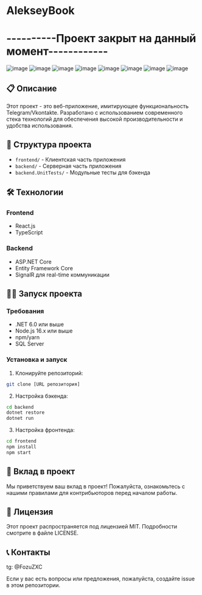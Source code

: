 # AlekseyBook
# ----------Проект закрыт на данный момент------------

![image](https://github.com/user-attachments/assets/d89f93c7-bf23-439d-ac3e-b31f622d0c37)
![image](https://github.com/user-attachments/assets/c00046e0-4184-476c-bc5e-1f8707dcd240)
![image](https://github.com/user-attachments/assets/f64140b0-b0f5-4242-b57a-0dbe8cf7f8dd)
![image](https://github.com/user-attachments/assets/c1000a09-bab7-4d57-88f7-7611ab0af391)
![image](https://github.com/user-attachments/assets/8bf6b184-679b-40d4-9001-4771793289dc)
![image](https://github.com/user-attachments/assets/582a979b-2fed-4546-89b1-99394207b547)
![image](https://github.com/user-attachments/assets/b2357d12-2ba4-4566-a7d1-2da09bdd5b3a)
![image](https://github.com/user-attachments/assets/02838099-6aa8-4a1e-bf14-ea225b16baae)






## 📋 Описание

Этот проект - это веб-приложение, имитирующее функциональность Telegram/Vkontakte. Разработано с использованием современного стека технологий для обеспечения высокой производительности и удобства использования.

## 🚀 Структура проекта

- `frontend/` - Клиентская часть приложения
- `backend/` - Серверная часть приложения
- `backend.UnitTests/` - Модульные тесты для бэкенда

## 🛠 Технологии

### Frontend
- React.js
- TypeScript

### Backend
- ASP.NET Core
- Entity Framework Core
- SignalR для real-time коммуникации

## 🏃‍♂️ Запуск проекта

### Требования
- .NET 6.0 или выше
- Node.js 16.x или выше
- npm/yarn
- SQL Server

### Установка и запуск

1. Клонируйте репозиторий:
```bash
git clone [URL репозитория]
```

2. Настройка бэкенда:
```bash
cd backend
dotnet restore
dotnet run
```

3. Настройка фронтенда:
```bash
cd frontend
npm install
npm start
```

## 🤝 Вклад в проект

Мы приветствуем ваш вклад в проект! Пожалуйста, ознакомьтесь с нашими правилами для контрибьюторов перед началом работы.

## 📝 Лицензия

Этот проект распространяется под лицензией MIT. Подробности смотрите в файле LICENSE.

## 📞 Контакты

tg: @FozuZXC

Если у вас есть вопросы или предложения, пожалуйста, создайте issue в этом репозитории. 
